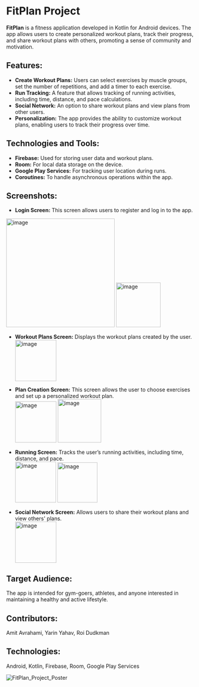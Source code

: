 # FitPlan Project

**FitPlan** is a fitness application developed in Kotlin for Android devices. The app allows users to create personalized workout plans, track their progress, and share workout plans with others, promoting a sense of community and motivation.

## Features:
- **Create Workout Plans:** Users can select exercises by muscle groups, set the number of repetitions, and add a timer to each exercise.
- **Run Tracking:** A feature that allows tracking of running activities, including time, distance, and pace calculations.
- **Social Network:** An option to share workout plans and view plans from other users.
- **Personalization:** The app provides the ability to customize workout plans, enabling users to track their progress over time.

## Technologies and Tools:
- **Firebase:** Used for storing user data and workout plans.
- **Room:** For local data storage on the device.
- **Google Play Services:** For tracking user location during runs.
- **Coroutines:** To handle asynchronous operations within the app.

## Screenshots:
- **Login Screen:** This screen allows users to register and log in to the app.<br>
 <img width="290" alt="image" src="https://github.com/user-attachments/assets/5daeb31a-3880-4091-a802-f879e806bae4">  
<img width="119" alt="image" src="https://github.com/user-attachments/assets/57460a78-4409-4db0-b419-b17eb412044c"><br>  


- **Workout Plans Screen:** Displays the workout plans created by the user.<br>
  <img width="110" alt="image" src="https://github.com/user-attachments/assets/d681a42d-37a5-4c0a-9841-5de8f70e1c93"><br>  


- **Plan Creation Screen:** This screen allows the user to choose exercises and set up a personalized workout plan.<br>
   <img width="110" alt="image" src="https://github.com/user-attachments/assets/63523e2a-4e3d-4bd2-ba6b-e942a0ceedbf">
    <img width="116" alt="image" src="https://github.com/user-attachments/assets/4963295d-0caa-426a-b621-66b56a9a7110"><br>

- **Running Screen:** Tracks the user’s running activities, including time, distance, and pace.<br>
   <img width="109" alt="image" src="https://github.com/user-attachments/assets/8687bc0a-ce98-421b-840c-4f9d7e3c4b52">
    <img width="107" alt="image" src="https://github.com/user-attachments/assets/4baace46-173b-4498-a744-b6e0390d9642"><br>

- **Social Network Screen:** Allows users to share their workout plans and view others' plans.<br>
 <img width="110" alt="image" src="https://github.com/user-attachments/assets/a0b0af75-adbf-4c54-a9d1-e1ab784295ed"><br>

## Target Audience:
The app is intended for gym-goers, athletes, and anyone interested in maintaining a healthy and active lifestyle.


## Contributors:
Amit Avrahami, Yarin Yahav, Roi Dudkman

## Technologies:
Android, Kotlin, Firebase, Room, Google Play Services

![FitPlan_Project_Poster](https://github.com/user-attachments/assets/f479b16d-6413-4643-a2ec-86ccd2481431)


